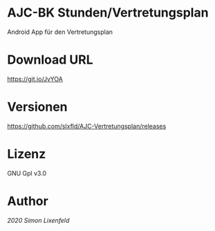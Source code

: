﻿# AJC-BK Stunden/Vertretungsplan
Android App für den Vertretungsplan

# Download URL
https://git.io/JvYOA

# Versionen
https://github.com/slxfld/AJC-Vertretungsplan/releases

# Lizenz
GNU Gpl v3.0

# Author
*2020 Simon Lixenfeld*
